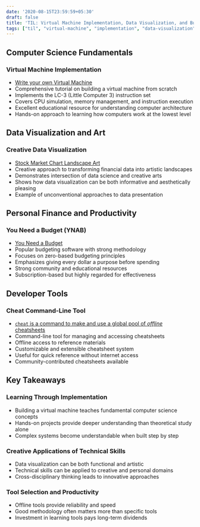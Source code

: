 ```yaml
---
date: '2020-08-15T23:59:59+05:30'
draft: false
title: 'TIL: Virtual Machine Implementation, Data Visualization, and Budgeting'
tags: ["til", "virtual-machine", "implementation", "data-visualization", "stock-market", "budgeting", "ynab", "cheat-command"]
---
```


## Computer Science Fundamentals

### Virtual Machine Implementation
- [Write your own Virtual Machine](https://justinmeiners.github.io/lc3-vm/)
- Comprehensive tutorial on building a virtual machine from scratch
- Implements the LC-3 (Little Computer 3) instruction set
- Covers CPU simulation, memory management, and instruction execution
- Excellent educational resource for understanding computer architecture
- Hands-on approach to learning how computers work at the lowest level

## Data Visualization and Art

### Creative Data Visualization
- [Stock Market Chart Landscape Art](https://www.reddit.com/r/dataisbeautiful/comments/i8saks/ive_been_taking_stock_market_chart_and_turning/)
- Creative approach to transforming financial data into artistic landscapes
- Demonstrates intersection of data science and creative arts
- Shows how data visualization can be both informative and aesthetically pleasing
- Example of unconventional approaches to data presentation

## Personal Finance and Productivity

### You Need a Budget (YNAB)
- [You Need a Budget](https://www.youneedabudget.com/)
- Popular budgeting software with strong methodology
- Focuses on zero-based budgeting principles
- Emphasizes giving every dollar a purpose before spending
- Strong community and educational resources
- Subscription-based but highly regarded for effectiveness

## Developer Tools

### Cheat Command-Line Tool
- [`cheat` is a command to make and use a global pool of *offline* cheatsheets](https://github.com/cheat/cheat)
- Command-line tool for managing and accessing cheatsheets
- Offline access to reference materials
- Customizable and extensible cheatsheet system
- Useful for quick reference without internet access
- Community-contributed cheatsheets available

## Key Takeaways

### Learning Through Implementation
- Building a virtual machine teaches fundamental computer science concepts
- Hands-on projects provide deeper understanding than theoretical study alone
- Complex systems become understandable when built step by step

### Creative Applications of Technical Skills
- Data visualization can be both functional and artistic
- Technical skills can be applied to creative and personal domains
- Cross-disciplinary thinking leads to innovative approaches

### Tool Selection and Productivity
- Offline tools provide reliability and speed
- Good methodology often matters more than specific tools
- Investment in learning tools pays long-term dividends